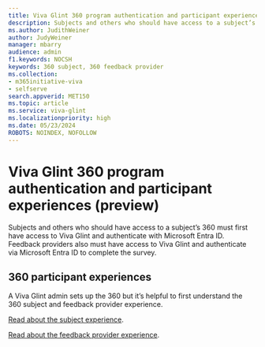 ```yaml
---
title: Viva Glint 360 program authentication and participant experiences (preview)
description: Subjects and others who should have access to a subject’s 360 must first have access to Viva Glint and authenticate with Microsoft Entra ID. 
ms.author: JudithWeiner
author: JudyWeiner
manager: mbarry
audience: admin
f1.keywords: NOCSH
keywords: 360 subject, 360 feedback provider
ms.collection:  
- m365initiative-viva
- selfserve 
search.appverid: MET150 
ms.topic: article
ms.service: viva-glint
ms.localizationpriority: high
ms.date: 05/23/2024
ROBOTS: NOINDEX, NOFOLLOW
---
```


# Viva Glint 360 program authentication and participant experiences (preview)

Subjects and others who should have access to a subject’s 360 must first have access to Viva Glint and authenticate with Microsoft Entra ID. 
Feedback providers also must have access to Viva Glint and authenticate via Microsoft Entra ID to complete the survey. 

## 360 participant experiences

A Viva Glint admin sets up the 360 but it’s helpful to first understand the 360 subject and feedback provider experience. 

[Read about the subject experience](https://go.microsoft.com/fwlink/?linkid=2270383).

[Read about the feedback provider experience](https://go.microsoft.com/fwlink/?linkid=2270384).

